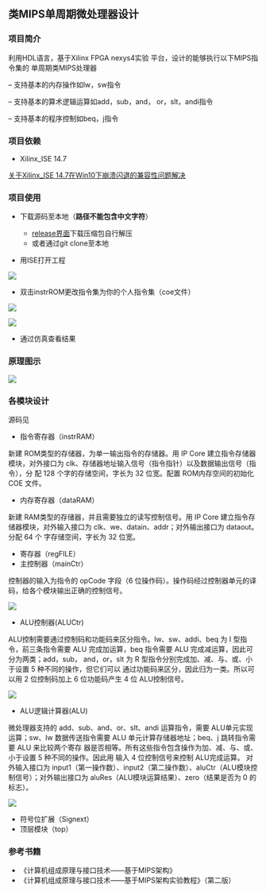 ## **类MIPS单周期微处理器设计**

### 项目简介

利用HDL语言，基于Xilinx FPGA nexys4实验 平台，设计的能够执行以下MIPS指令集的
单周期类MIPS处理器

– 支持基本的内存操作如lw，sw指令 

– 支持基本的算术逻辑运算如add，sub，and， or，slt，andi指令

– 支持基本的程序控制如beq，j指令

### 项目依赖

- Xilinx_ISE 14.7

[关于Xilinx_ISE 14.7在Win10下崩溃闪退的兼容性问题解决](https://sherwinww.github.io/2019/03/19/20190319-ISEcrash/)

### 项目使用

- 下载源码至本地（**路径不能包含中文字符**）
  - [release界面](https://github.com/sherwinww/SingleCycleCPU/releases)下载压缩包自行解压
  - 或者通过git clone至本地

- 用ISE打开工程

![](https://i.loli.net/2019/05/23/5ce62dc6f0b0410863.png)

- 双击instrROM更改指令集为你的个人指令集（coe文件）

![](https://i.loli.net/2019/05/23/5ce62e8f4a3b477920.png)

![](https://i.loli.net/2019/05/23/5ce62f247dea133602.png)

- 通过仿真查看结果

### 原理图示

![](https://i.loli.net/2019/05/23/5ce62a070ef5186906.png)

### 各模块设计

源码见

- 指令寄存器（instrRAM）

新建 ROM类型的存储器，为单一输出指令的存储器。用 IP Core 建立指令存储器模块，对外接口为 clk、存储器地址输入信号（指令指针）以及数据输出信号（指令），分 配 128 个字的存储空间，字长为 32 位宽。配置 ROM内存空间的初始化 COE 文件。

- 内存寄存器（dataRAM）

新建 RAM类型的存储器，并且需要独立的读写控制信号。用 IP Core 建立指令存储器模块，对外输入接口为 clk、we、datain、addr；对外输出接口为 dataout。分配 64 个 字存储空间，字长为 32 位宽。

- 寄存器（regFILE）
- 主控制器（mainCtr）

控制器的输入为指令的 opCode 字段（6 位操作码）。操作码经过控制器单元的译码，给各个模块输出正确的控制信号。

![](https://i.loli.net/2019/05/23/5ce62b8f30caf90587.png)

- ALU控制器(ALUCtr)

ALU控制需要通过控制码和功能码来区分指令。lw、sw、addi、beq 为 I 型指令，前三条指令需要 ALU 完成加运算，beq 指令需要 ALU 完成减运算，因此可分为两类；add，sub， and，or，slt 为 R 型指令分别完成加、减、与、或、小于设置 5 种不同的操作，但它们可以 通过功能码来区分，因此归为一类。所以可以用 2 位控制码加上 6 位功能码产生 4 位 ALU控制信号。

![](https://i.loli.net/2019/05/23/5ce62baf68f0979869.png)

- ALU逻辑计算器(ALU)

微处理器支持的 add、sub、and、or、slt、andi 运算指令，需要 ALU单元实现运算；sw、lw 数据传送指令需要 ALU 单元计算存储器地址；beq、j 跳转指令需要 ALU 来比较两个寄存 器是否相等。所有这些指令包含操作为加、减、与、或、小于设置 5 种不同的操作。因此用 输入 4 位控制信号来控制 ALU完成运算。 对外输入接口为 input1（第一操作数）、input2（第二操作数）、aluCtr（ALU模块控制信号）；对外输出接口为 aluRes（ALU模块运算结果）、zero（结果是否为 0 的标志）。

![](https://i.loli.net/2019/05/23/5ce62bc6136eb92061.png)

- 符号位扩展（Signext）
- 顶层模块（top）

### 参考书籍

- 《计算机组成原理与接口技术——基于MIPS架构》
- 《计算机组成原理与接口技术——基于MIPS架构实验教程》（第二版）